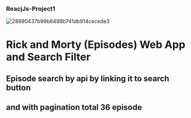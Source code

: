 ### ReacjJs-Project1

![28890437b99b8498b741db914cecede3](https://user-images.githubusercontent.com/58394648/89102612-ac235b00-d428-11ea-9552-40e3bf494ca7.gif)

# Rick and Morty (Episodes) Web App and Search Filter 
## Episode search by api by linking it to search button 
## and with pagination total 36 episode
